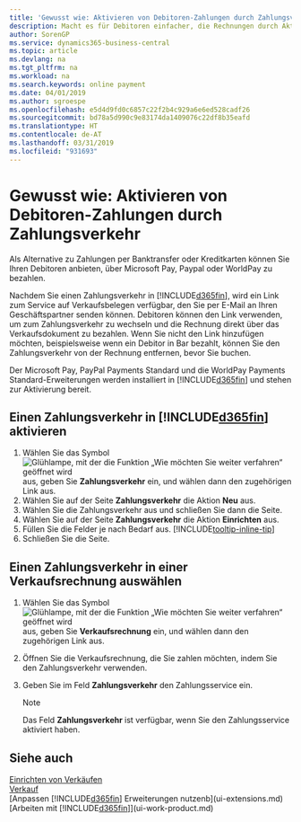 ```yaml
---
title: 'Gewusst wie: Aktivieren von Debitoren-Zahlungen durch Zahlungsverkehr.| Microsoft Docs'
description: Macht es für Debitoren einfacher, die Rechnungen durch Aktivierung des Zahlungsverkehrs zu bezahlen.
author: SorenGP
ms.service: dynamics365-business-central
ms.topic: article
ms.devlang: na
ms.tgt_pltfrm: na
ms.workload: na
ms.search.keywords: online payment
ms.date: 04/01/2019
ms.author: sgroespe
ms.openlocfilehash: e5d4d9fd0c6857c22f2b4c929a6e6ed528cadf26
ms.sourcegitcommit: bd78a5d990c9e83174da1409076c22df8b35eafd
ms.translationtype: HT
ms.contentlocale: de-AT
ms.lasthandoff: 03/31/2019
ms.locfileid: "931693"
---
```

# <a name="enable-customer-payments-through-payment-services"></a>Gewusst wie: Aktivieren von Debitoren-Zahlungen durch Zahlungsverkehr
Als Alternative zu Zahlungen per Banktransfer oder Kreditkarten können Sie Ihren Debitoren anbieten, über Microsoft Pay, Paypal oder WorldPay zu bezahlen.  

Nachdem Sie einen Zahlungsverkehr in [!INCLUDE[d365fin](includes/d365fin_md.md)], wird ein Link zum Service auf Verkaufsbelegen verfügbar, den Sie per E-Mail an Ihren Geschäftspartner senden können. Debitoren können den Link verwenden, um zum Zahlungsverkehr zu wechseln und die Rechnung direkt über das Verkaufsdokument zu bezahlen. Wenn Sie nicht den Link hinzufügen möchten, beispielsweise wenn ein Debitor in Bar bezahlt, können Sie den Zahlungsverkehr von der Rechnung entfernen, bevor Sie buchen.  

Der Microsoft Pay, PayPal Payments Standard und die WorldPay Payments Standard-Erweiterungen werden installiert in [!INCLUDE[d365fin](includes/d365fin_md.md)] und stehen zur Aktivierung bereit.  

## <a name="to-enable-a-payment-service-in-included365finincludesd365finmdmd"></a>Einen Zahlungsverkehr in [!INCLUDE[d365fin](includes/d365fin_md.md)] aktivieren
1. Wählen Sie das Symbol ![Glühlampe, mit der die Funktion „Wie möchten Sie weiter verfahren“ geöffnet wird](media/ui-search/search_small.png "Wie möchten Sie weiter verfahren?") aus, geben Sie **Zahlungsverkehr** ein, und wählen dann den zugehörigen Link aus.  
2. Wählen Sie auf der Seite **Zahlungsverkehr** die Aktion **Neu** aus.  
3. Wählen Sie die Zahlungsverkehr aus und schließen Sie dann die Seite.  
4. Wählen Sie auf der Seite **Zahlungsverkehr** die Aktion **Einrichten** aus.  
5. Füllen Sie die Felder je nach Bedarf aus. [!INCLUDE[tooltip-inline-tip](includes/tooltip-inline-tip_md.md)]  
6. Schließen Sie die Seite.  

## <a name="to-select-a-payment-service-on-a-sales-invoice"></a>Einen Zahlungsverkehr in einer Verkaufsrechnung auswählen
1. Wählen Sie das Symbol ![Glühlampe, mit der die Funktion „Wie möchten Sie weiter verfahren“ geöffnet wird](media/ui-search/search_small.png "Wie möchten Sie weiter verfahren?") aus, geben Sie **Verkaufsrechnung** ein, und wählen dann den zugehörigen Link aus.  
2. Öffnen Sie die Verkaufsrechnung, die Sie zahlen möchten, indem Sie den Zahlungsverkehr verwenden.  
3. Geben Sie im Feld **Zahlungsverkehr** den Zahlungsservice ein.  

    > [!NOTE]  
    > Das Feld **Zahlungsverkehr** ist verfügbar, wenn Sie den Zahlungsservice aktiviert haben.  

## <a name="see-also"></a>Siehe auch  
[Einrichten von Verkäufen](sales-setup-sales.md)  
[Verkauf](sales-manage-sales.md)  
[Anpassen [!INCLUDE[d365fin](includes/d365fin_md.md)] Erweiterungen nutzenb](ui-extensions.md)  
[Arbeiten mit [!INCLUDE[d365fin](includes/d365fin_md.md)]](ui-work-product.md)  
